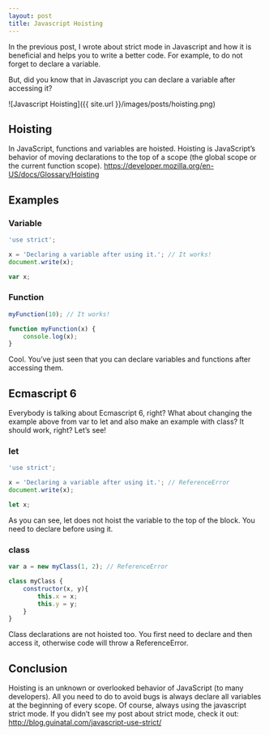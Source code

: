 ```yaml
---
layout: post
title: Javascript Hoisting
---
```


In the previous post, I wrote about strict mode in Javascript and how it is beneficial and helps you to write a better code. For example, to do not forget to declare a variable.

But, did you know that in Javascript you can declare a variable after accessing it?

![Javascript Hoisting]({{ site.url }}/images/posts/hoisting.png)

## Hoisting

In JavaScript, functions and variables are hoisted. Hoisting is JavaScript’s behavior of moving declarations to the top of a scope (the global scope or the current function scope). https://developer.mozilla.org/en-US/docs/Glossary/Hoisting

## Examples

### Variable

```javascript
'use strict';

x = 'Declaring a variable after using it.'; // It works!
document.write(x);

var x;
```

### Function

```javascript
myFunction(10); // It works!

function myFunction(x) {
    console.log(x);
}
```

Cool. You’ve just seen that you can declare variables and functions after accessing them.

## Ecmascript 6

Everybody is talking about Ecmascript 6, right? What about changing the example above from var to let and also make an example with class? It should work, right? Let’s see!

### let

```javascript
'use strict';

x = 'Declaring a variable after using it.'; // ReferenceError
document.write(x);

let x;
```

As you can see, let does not hoist the variable to the top of the block. You need to declare before using it.

### class

```javascript
var a = new myClass(1, 2); // ReferenceError

class myClass {
    constructor(x, y){
        this.x = x;
        this.y = y;
    }
}
```

Class declarations are not hoisted too. You first need to declare and then access it, otherwise code will throw a ReferenceError.

## Conclusion

Hoisting is an unknown or overlooked behavior of JavaScript (to many developers). All you need to do to avoid bugs is always declare all variables at the beginning of every scope. Of course, always using the javascript strict mode. If you didn’t see my post about strict mode, check it out: http://blog.guinatal.com/javascript-use-strict/